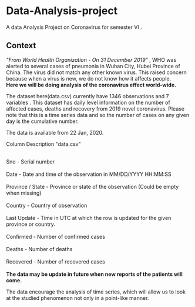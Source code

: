 # Data-Analysis-project
A data Analysis Project on Coronavirus for semester VI .

<h2>Context</h2>

<I> "From World Health Organization - On 31 December 2019" </I>, WHO was alerted to several cases of pneumonia in Wuhan City, Hubei Province of China. The virus did not match any other known virus. This raised concern because when a virus is new, we do not know how it affects people. <br><B>Here we will be doing analysis of the coronavirus effect world-wide.</B></br>     

The dataset here(data.csv) currently have 1346 observations and 7 variables .
This dataset has daily level information on the number of affected cases, deaths and recovery from 2019 novel coronavirus. Please note that this is a time series data and so the number of cases on any given day is the cumulative number.

The data is available from 22 Jan, 2020.

Column Description
"data.csv"

<br>Sno - Serial number</br>
<br>Date - Date and time of the observation in MM/DD/YYYY HH:MM:SS </br>
<br>Province / State - Province or state of the observation (Could be empty when missing)</br>
<br>Country - Country of observation</br>
<br>Last Update - Time in UTC at which the row is updated for the given province or country.</br> 
<br>Confirmed - Number of confirmed cases</br>
<br>Deaths - Number of deaths</br>
</br>Recovered - Number of recovered cases</br>
<br><B>The data may be update in future when new reports of the patients will come.</B></br>

The data encourage the analysis of time series, which will allow us to look at the studied phenomenon not only in a point-like manner. 

